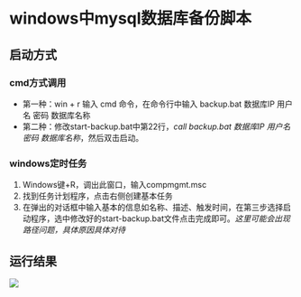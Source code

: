 # windows中mysql数据库备份脚本

## 启动方式
### cmd方式调用
- 第一种：win + r 输入 cmd 命令，在命令行中输入 backup.bat 数据库IP 用户名 密码 数据库名称
- 第二种：修改start-backup.bat中第22行，*call backup.bat 数据库IP 用户名 密码 数据库名称*，然后双击启动。
### windows定时任务
1. Windows键+R，调出此窗口，输入compmgmt.msc
2. 找到任务计划程序，点击右侧创建基本任务
3. 在弹出的对话框中输入基本的信息如名称、描述、触发时间，在第三步选择启动程序，选中修改好的start-backup.bat文件点击完成即可。*这里可能会出现路径问题，具体原因具体对待*

## 运行结果

<img src="https://github.com/MengHuanLanYu/winMysqlDateBaseBackup/运行结果.png" />
